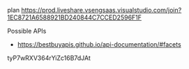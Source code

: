 plan
https://prod.liveshare.vsengsaas.visualstudio.com/join?1EC8721A6588921BD240844C7CCED2596F1F

Possible APIs







- https://bestbuyapis.github.io/api-documentation/#facets
<!-- create homepage that displays all the data of trending products -->
<!-- create navbar for user input, with search bar to find specfic product, button for home page, and cart-->
<!-- make a base.html with the navbar-->
<!-- create function that iterates through the data based on user input. Can use for user_input in thing, return('dynamicpage.html') -->
<!-- use if/then statement for if user_input not in data, return_template('error.html')-->
<!-- create error page -->






 tyP7wRXV364rYiZc16B7dJAt